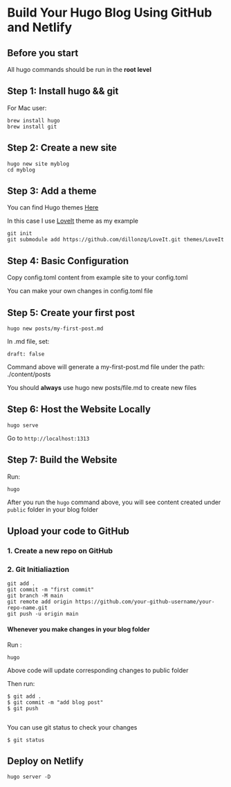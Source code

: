 # Build Your Hugo Blog Using GitHub and Netlify


## Before you start

All hugo commands should be run in the **root level**

## Step 1: Install hugo && git

For Mac user:
```
brew install hugo
brew install git
```

## Step 2: Create a new site
```
hugo new site myblog
cd myblog
```

## Step 3: Add a theme

You can find Hugo themes [Here](https://themes.gohugo.io/)

In this case I use [LoveIt](https://github.com/dillonzq/LoveIt) theme as my example

```
git init
git submodule add https://github.com/dillonzq/LoveIt.git themes/LoveIt

```

## Step 4: Basic Configuration

Copy config.toml content from example site to your config.toml

You can make your own changes in config.toml file

## Step 5: Create your first post 
```
hugo new posts/my-first-post.md
```

In .md file, set:
```
draft: false
```

Command above will generate a my-first-post.md file under the path: ./content/posts

You should **always** use hugo new posts/file.md to create new files

## Step 6: Host the Website Locally

```
hugo serve
```
Go to `http://localhost:1313`

## Step 7: Build the Website

Run: 

```
hugo
```

After you run the `hugo` command above, you will see content created under `public` folder in your blog folder

## Upload your code to GitHub

### 1. Create a new repo on GitHub

### 2. Git Initialiaztion

```
git add .
git commit -m "first commit"
git branch -M main
git remote add origin https://github.com/your-github-username/your-repo-name.git
git push -u origin main
```

#### Whenever you make changes in your blog folder

Run :

```
hugo
```

Above code will update corresponding changes to public folder

Then run:

```
$ git add .
$ git commit -m "add blog post"
$ git push


```
You can use git status to check your changes
```
$ git status
```


## Deploy on Netlify
```
hugo server -D
```




